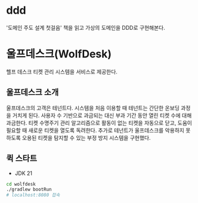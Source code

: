 # ddd
'도메인 주도 설계 첫걸음' 책을 읽고 가상의 도메인을 DDD로 구현해본다.

# 울프데스크(WolfDesk)
헬프 데스크 티켓 관리 시스템을 서비스로 제공한다.
## 울프데스크 소개
울프데스크의 고객은 테넌트다. 시스템을 처음 이용할 때 테넌트는 간단한 온보딩 과정을 거치게 된다.
사용자 수 기반으로 과금되는 대신 부과 기간 동안 열린 티켓 수에 대해 과금한다.
티켓 수명주기 관리 알고리즘으로 활동이 없는 티켓을 자동으로 닫고, 도움이 필요할 때 새로운 티켓을 열도록 독려한다.
추가로 테넌트가 울프데스크를 악용하지 못하도록 오용된 티켓을 탐지할 수 있는 부정 방지 시스템을 구현했다.

## 퀵 스타트
- JDK 21
```bash
cd wolfdesk
./gradlew bootRun
# localhost:8080 접속
```